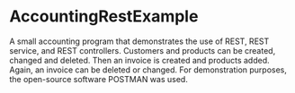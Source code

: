# AccountingRestExample

A small accounting program that demonstrates the use of REST, REST service, and REST controllers.
Customers and products can be created, changed and deleted. Then an invoice is created and products added. 
Again, an invoice can be deleted or changed. For demonstration purposes, the open-source software POSTMAN was used.
